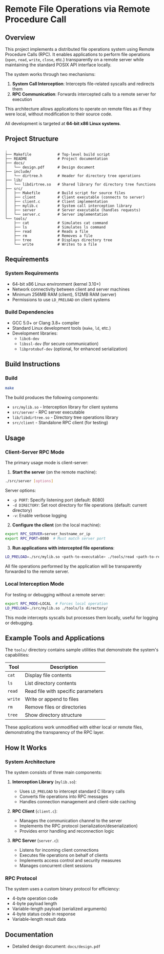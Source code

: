 # Remote File Operations via Remote Procedure Call

## Overview
This project implements a distributed file operations system using Remote Procedure Calls (RPC). It enables applications to perform file operations (`open`, `read`, `write`, `close`, etc.) transparently on a remote server while maintaining the standard POSIX API interface locally.

The system works through two mechanisms:
1. **System Call Interception**: Intercepts file-related syscalls and redirects them
2. **RPC Communication**: Forwards intercepted calls to a remote server for execution

This architecture allows applications to operate on remote files as if they were local, without modification to their source code.

All development is targeted at **64-bit x86 Linux systems**.

## Project Structure
```
.
├── Makefile            # Top-level build script
├── README              # Project documentation
├── docs/
│   └── design.pdf      # Design document
├── include/
│   └── dirtree.h       # Header for directory tree operations
├── lib/
│   └── libdirtree.so   # Shared library for directory tree functions
├── src/
│   ├── Makefile        # Build script for source files
│   ├── client          # Client executable (connects to server)
│   ├── client.c        # Client implementation
│   ├── mylib.c         # System call interception library
│   ├── server          # Server executable (handles requests)
│   └── server.c        # Server implementation
└── tools/
    ├── cat             # Simulates cat command
    ├── ls              # Simulates ls command
    ├── read            # Reads a file
    ├── rm              # Removes a file
    ├── tree            # Displays directory tree
    └── write           # Writes to a file
```

## Requirements

### System Requirements
* 64-bit x86 Linux environment (kernel 3.10+)
* Network connectivity between client and server machines
* Minimum 256MB RAM (client), 512MB RAM (server)
* Permissions to use `LD_PRELOAD` on client systems

### Build Dependencies
* GCC 5.0+ or Clang 3.8+ compiler
* Standard Linux development tools (`make`, `ld`, etc.)
* Development libraries:
  * `libc6-dev`
  * `libssl-dev` (for secure communication)
  * `libprotobuf-dev` (optional, for enhanced serialization)

## Build Instructions

### Build
```bash
make
```

The build produces the following components:

* `src/mylib.so` - Interception library for client systems
* `src/server` - RPC server executable
* `lib/libdirtree.so` - Directory tree operations library
* `src/client` - Standalone RPC client (for testing)


## Usage

### Client-Server RPC Mode
The primary usage mode is client-server:

1. **Start the server** (on the remote machine):
```bash
./src/server [options]
```

Server options:
- `-p PORT`: Specify listening port (default: 8080)
- `-d DIRECTORY`: Set root directory for file operations (default: current directory)
- `-v`: Enable verbose logging

2. **Configure the client** (on the local machine):
```bash
export RPC_SERVER=server_hostname_or_ip
export RPC_PORT=8080  # Must match server port
```

3. **Run applications with intercepted file operations**:
```bash
LD_PRELOAD=./src/mylib.so <path-to-executable> ./tools/read <path-to-remote-file> <parameters>
```

All file operations performed by the application will be transparently forwarded to the remote server.

### Local Interception Mode
For testing or debugging without a remote server:

```bash
export RPC_MODE=LOCAL  # Forces local operation
LD_PRELOAD=./src/mylib.so ./tools/ls directory/
```

This mode intercepts syscalls but processes them locally, useful for logging or debugging.

## Example Tools and Applications

The `tools/` directory contains sample utilities that demonstrate the system's capabilities:

| Tool | Description |
|------|-------------|
| `cat` | Display file contents |
| `ls` | List directory contents |
| `read` | Read file with specific parameters |
| `write` | Write or append to files |
| `rm` | Remove files or directories |
| `tree` | Show directory structure |

These applications work unmodified with either local or remote files, demonstrating the transparency of the RPC layer.

## How It Works

### System Architecture
The system consists of three main components:

1. **Interception Library** (`mylib.so`): 
   - Uses `LD_PRELOAD` to intercept standard C library calls
   - Converts file operations into RPC messages
   - Handles connection management and client-side caching

2. **RPC Client** (`client.c`):
   - Manages the communication channel to the server
   - Implements the RPC protocol (serialization/deserialization)
   - Provides error handling and reconnection logic

3. **RPC Server** (`server.c`):
   - Listens for incoming client connections
   - Executes file operations on behalf of clients
   - Implements access control and security measures
   - Manages concurrent client sessions

### RPC Protocol
The system uses a custom binary protocol for efficiency:
- 4-byte operation code
- 4-byte payload length
- Variable-length payload (serialized arguments)
- 4-byte status code in response
- Variable-length result data

## Documentation
- Detailed design document: `docs/design.pdf`
